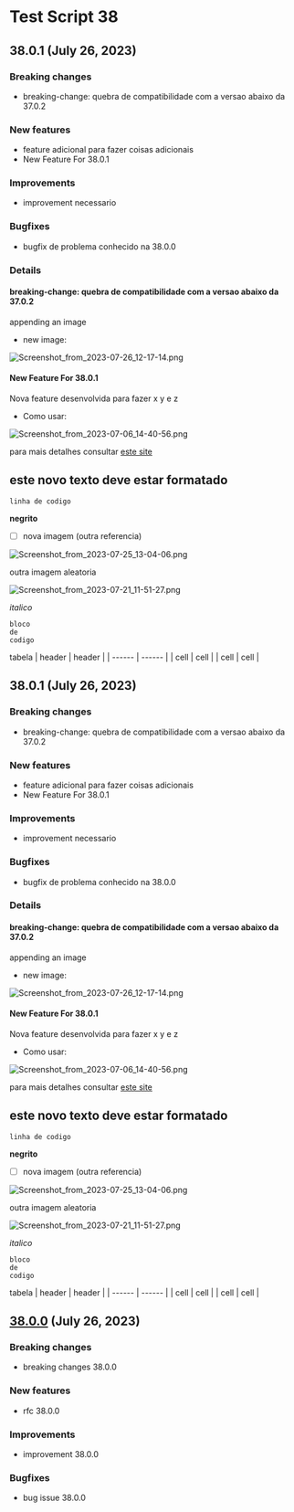 # Test Script 38


##  38.0.1 (July 26, 2023)
### Breaking changes

* breaking-change: quebra de compatibilidade com a  versao abaixo da 37.0.2

### New features

* feature adicional para fazer coisas adicionais
* New Feature For 38.0.1

### Improvements

* improvement necessario

### Bugfixes

* bugfix de problema conhecido na 38.0.0

### Details

#### breaking-change: quebra de compatibilidade com a  versao abaixo da 37.0.2
 
appending an image
- new image:

![Screenshot_from_2023-07-26_12-17-14.png](../../.gitbook/assets/Screenshot_from_2023-07-26_12-17-14.png)



#### New Feature For 38.0.1
 

Nova feature desenvolvida para fazer x y e z

* Como usar:


![Screenshot_from_2023-07-06_14-40-56.png](../../.gitbook/assets/Screenshot_from_2023-07-06_14-40-56.png)


para mais detalhes consultar [este site](google.com)

## este novo texto deve estar formatado

`linha de codigo`

**negrito**

- [ ] nova imagem (outra referencia)


![Screenshot_from_2023-07-25_13-04-06.png](../../.gitbook/assets/Screenshot_from_2023-07-25_13-04-06.png)


outra imagem aleatoria


![Screenshot_from_2023-07-21_11-51-27.png](../../.gitbook/assets/Screenshot_from_2023-07-21_11-51-27.png)


_italico_

```
bloco
de 
codigo
```

tabela
| header | header |
| ------ | ------ |
| cell | cell |
| cell | cell |



##   38.0.1 (July 26, 2023)
### Breaking changes

* breaking-change: quebra de compatibilidade com a  versao abaixo da 37.0.2

### New features

* feature adicional para fazer coisas adicionais
* New Feature For 38.0.1

### Improvements

* improvement necessario

### Bugfixes

* bugfix de problema conhecido na 38.0.0

### Details

#### breaking-change: quebra de compatibilidade com a  versao abaixo da 37.0.2
 
appending an image
- new image:

![Screenshot_from_2023-07-26_12-17-14.png](../../.gitbook/assets/Screenshot_from_2023-07-26_12-17-14.png)



#### New Feature For 38.0.1
 

Nova feature desenvolvida para fazer x y e z

* Como usar:


![Screenshot_from_2023-07-06_14-40-56.png](../../.gitbook/assets/Screenshot_from_2023-07-06_14-40-56.png)


para mais detalhes consultar [este site](google.com)

## este novo texto deve estar formatado

`linha de codigo`

**negrito**

- [ ] nova imagem (outra referencia)


![Screenshot_from_2023-07-25_13-04-06.png](../../.gitbook/assets/Screenshot_from_2023-07-25_13-04-06.png)


outra imagem aleatoria


![Screenshot_from_2023-07-21_11-51-27.png](../../.gitbook/assets/Screenshot_from_2023-07-21_11-51-27.png)


_italico_

```
bloco
de 
codigo
```

tabela
| header | header |
| ------ | ------ |
| cell | cell |
| cell | cell |



##    [38.0.0](38.0.0.md) (July 26, 2023)
### Breaking changes

* breaking changes 38.0.0

### New features

* rfc 38.0.0

### Improvements

* improvement 38.0.0

### Bugfixes

* bug issue 38.0.0

